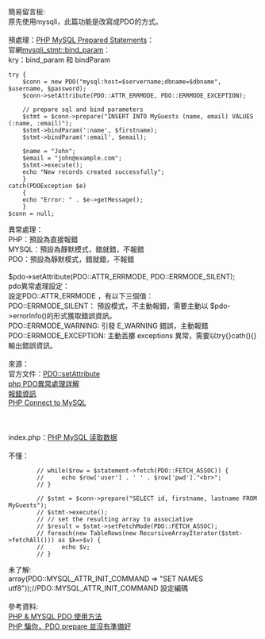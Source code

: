簡易留言板:<br>
原先使用mysqli，此篇功能是改寫成PDO的方式。<br>
<br>
預處理：<a href="https://www.w3schools.com/php/php_mysql_prepared_statements.asp">PHP MySQL Prepared Statements</a>：<br>
官網<a href="https://www.php.net/manual/en/mysqli-stmt.bind-param">mysqli_stmt::bind_param</a>：<br>
kry：bind_param 和 bindParam<br>

~~~
try {
    $conn = new PDO("mysql:host=$servername;dbname=$dbname", $username, $password);
    $conn->setAttribute(PDO::ATTR_ERRMODE, PDO::ERRMODE_EXCEPTION);

    // prepare sql and bind parameters
    $stmt = $conn->prepare("INSERT INTO MyGuests (name, email) VALUES (:name, :email)");
    $stmt->bindParam(':name', $firstname);
    $stmt->bindParam(':email', $email);

    $name = "John";
    $email = "john@example.com";
    $stmt->execute();
    echo "New records created successfully";
    }
catch(PDOException $e)
    {
    echo "Error: " . $e->getMessage();
    }
$conn = null;
~~~

異常處理：<br>
PHP：預設為直接報錯<br>
MYSQL：預設為靜默模式，錯就錯，不報錯<br>
PDO：預設為靜默模式，錯就錯，不報錯<br>
<br>
$pdo->setAttribute(PDO::ATTR_ERRMODE, PDO::ERRMODE_SILENT);<br>
pdo異常處理設定：<br>
設定PDO::ATTR_ERRMODE ，有以下三個值：<br>
PDO::ERRMODE_SILENT： 預設模式，不主動報錯，需要主動以 $pdo->errorInfo()的形式獲取錯誤資訊。<br>
PDO::ERRMODE_WARNING: 引發 E_WARNING 錯誤，主動報錯<br>
PDO::ERRMODE_EXCEPTION: 主動丟擲 exceptions 異常，需要以try{}cath(){}輸出錯誤資訊。<br>
<br>
來源：<br>
官方文件：<a href="https://www.php.net/manual/en/pdo.setattribute.php">PDO::setAttribute</a><br>
<a href="https://codertw.com/%E7%A8%8B%E5%BC%8F%E8%AA%9E%E8%A8%80/242753/">php PDO異常處理詳解</a><br>
<a href="https://blog.csdn.net/zhang197093/article/details/90384138">報錯資訊</a><br>
<a href="https://www.w3schools.com/php/php_mysql_connect.asp">PHP Connect to MySQL</a><br>
<br>
<br>
<br>
index.php：<a href="https://www.runoob.com/php/php-mysql-select.html">PHP MySQL 读取数据</a><br>
<br>
不懂：

~~~
        // while($row = $statement->fetch(PDO::FETCH_ASSOC)) {
        //     echo $row['user'] . ' ' . $row['pwd']."<br>";
        // }

        // $stmt = $conn->prepare("SELECT id, firstname, lastname FROM MyGuests");
        // $stmt->execute();
        // // set the resulting array to associative
        // $result = $stmt->setFetchMode(PDO::FETCH_ASSOC);
        // foreach(new TableRows(new RecursiveArrayIterator($stmt->fetchAll())) as $k=>$v) {
        //     echo $v;
        // }
~~~

未了解:<br>
array(PDO::MYSQL_ATTR_INIT_COMMAND => "SET NAMES utf8"));//PDO::MYSQL_ATTR_INIT_COMMAND 設定編碼<br>
<br>
參考資料:<br>
<a href="https://janet1.pixnet.net/blog/post/29054704-php-&-mysql-pdo-%E4%BD%BF%E7%94%A8%E6%96%B9%E6%B3%95">PHP & MYSQL PDO 使用方法</a><br>
<a href="https://medium.com/wetprogrammer/php-%E9%A8%99%E4%BD%A0-pdo-prepare-%E4%B8%A6%E6%B2%92%E6%9C%89%E6%BA%96%E5%82%99%E5%A5%BD-600e15cd4cfe">PHP 騙你，PDO prepare 並沒有準備好</a><br>
